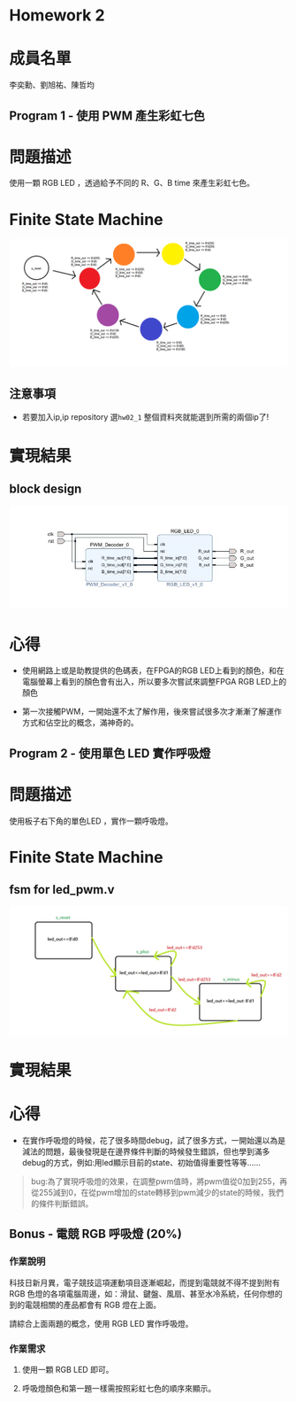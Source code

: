 Homework 2
====================
# 成員名單
李奕勳、劉旭祐、陳哲均

## Program 1 - 使用 PWM 產生彩虹七色 
# 問題描述

使用一顆 RGB LED ，透過給予不同的 R、G、B time 來產生彩虹七色。

# Finite State Machine
<img src="https://github.com/sanwich27/2019_FPGA_Design_Group4/blob/master/hw02_1/image/rainbow_FSM.png"></img>
## 注意事項
* 若要加入ip,ip repository 選`hw02_1` 整個資料夾就能選到所需的兩個ip了!
# 實現結果
## block design
<img src="https://github.com/sanwich27/2019_FPGA_Design_Group4/blob/master/hw02_1/image/bd.JPG"></img>
# 心得

* 使用網路上或是助教提供的色碼表，在FPGA的RGB LED上看到的顏色，和在電腦螢幕上看到的顏色會有出入，所以要多次嘗試來調整FPGA RGB LED上的顏色

* 第一次接觸PWM，一開始還不太了解作用，後來嘗試很多次才漸漸了解運作方式和佔空比的概念，滿神奇的。
## Program 2 - 使用單色 LED 實作呼吸燈 
# 問題描述

使用板子右下角的單色LED ，實作一顆呼吸燈。
# Finite State Machine
## fsm for led_pwm.v
<img src="https://github.com/sanwich27/2019_FPGA_Design_Group4/blob/master/hw02_2/image/hw2.jpg"></img>
# 實現結果

# 心得

* 在實作呼吸燈的時候，花了很多時間debug，試了很多方式，一開始還以為是減法的問題，最後發現是在邊界條件判斷的時候發生錯誤，但也學到滿多debug的方式，例如:用led顯示目前的state、初始值得重要性等等......

> bug:為了實現呼吸燈的效果，在調整pwm值時，將pwm值從0加到255，再從255減到0，在從pwm增加的state轉移到pwm減少的state的時候，我們的條件判斷錯誤。


## Bonus - 電競 RGB 呼吸燈 (20%)

### 作業說明

科技日新月異，電子競技這項運動項目逐漸崛起，而提到電競就不得不提到附有 RGB 色燈的各項電腦周邊，如：滑鼠、鍵盤、風扇、甚至水冷系統，任何你想的到的電競相關的產品都會有 RGB 燈在上面。

請綜合上面兩題的概念，使用 RGB LED 實作呼吸燈。

### 作業需求

1. 使用一顆 RGB LED 即可。

2. 呼吸燈顏色和第一題一樣需按照彩虹七色的順序來顯示。
